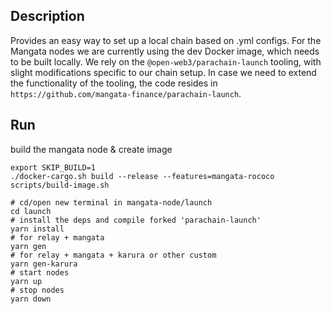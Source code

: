 ## Description
Provides an easy way to set up a local chain based on .yml configs.
For the Mangata nodes we are currently using the dev Docker image, which needs to be built locally.
We rely on the `@open-web3/parachain-launch` tooling, with slight modifications specific to our chain setup.
In case we need to extend the functionality of the tooling, the code resides in `https://github.com/mangata-finance/parachain-launch`.

## Run
build the mangata node & create image
```shell
export SKIP_BUILD=1
./docker-cargo.sh build --release --features=mangata-rococo
scripts/build-image.sh

# cd/open new terminal in mangata-node/launch
cd launch
# install the deps and compile forked 'parachain-launch'
yarn install
# for relay + mangata
yarn gen
# for relay + mangata + karura or other custom
yarn gen-karura
# start nodes
yarn up
# stop nodes
yarn down
```
